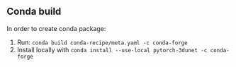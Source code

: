 ## Conda build
In order to create conda package:
1. Run: `conda build conda-recipe/meta.yaml -c conda-forge`
2. Install locally with `conda install --use-local pytorch-3dunet -c conda-forge`